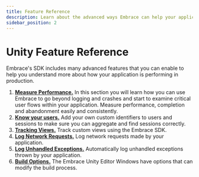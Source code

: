 ```yaml
---
title: Feature Reference
description: Learn about the advanced ways Embrace can help your application
sidebar_position: 2
---
```


# Unity Feature Reference

Embrace's SDK includes many advanced features that you can enable to help you understand more about
how your application is performing in production.

1. [**Measure Performance.**](/unity/features/performance-monitoring/) In this section you will learn how you can use Embrace to go beyond logging and crashes and start to examine critical user flows within your application. Measure performance, completion and abandonment easily and consistently.
1. [**Know your users.**](/unity/features/identify-users/) Add your own custom identifiers to users and sessions to make sure you can aggregate and find sessions correctly.
1. [**Tracking Views.**](/unity/features/tracking-views/) Track custom views using the Embrace SDK.
1. [**Log Network Requests.**](/unity/features/log-network-requests/) Log network requests made by your application.
1. [**Log Unhandled Exceptions.**](/unity/features/exception-logging/) Automatically log unhandled exceptions thrown by your application.
1. [**Build Options.**](/unity/features/build-options/) The Embrace Unity Editor Windows have options that can modify the build process.
